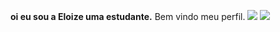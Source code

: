 **oi eu sou a Eloize uma estudante.**
Bem vindo meu perfil. 
![](https://media.tenor.com/CgGf-l5pQWcAAAAM/cat-heart-eyes-yoonmilkers.gif)
![](https://media.tenor.com/CgGf-l5pQWcAAAAM/cat-heart-eyes-yoonmilkers.gif)
